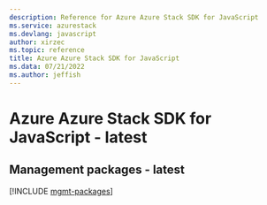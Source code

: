 ```yaml
---
description: Reference for Azure Azure Stack SDK for JavaScript
ms.service: azurestack
ms.devlang: javascript
author: xirzec
ms.topic: reference
title: Azure Azure Stack SDK for JavaScript
ms.data: 07/21/2022
ms.author: jeffish
---
```

# Azure Azure Stack SDK for JavaScript - latest

## Management packages - latest
[!INCLUDE [mgmt-packages](azure-stack-mgmt-index.md)]